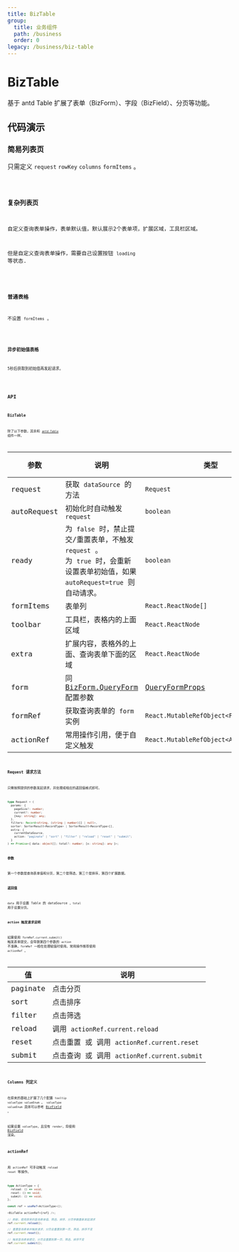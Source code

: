 ```yaml
---
title: BizTable
group:
  title: 业务组件
  path: /business
  order: 0
legacy: /business/biz-table
---
```


# BizTable

基于 antd Table 扩展了表单（BizForm）、字段（BizField）、分页等功能。

## 代码演示

### 简易列表页

只需定义 `request` `rowKey` `columns` `formItems` 。

<code src='./demos/Demo1.tsx'  background="#f5f5f5" />

### 复杂列表页

自定义查询表单操作，表单默认值，默认展示2个表单项，扩展区域，工具栏区域。

但是自定义查询表单操作，需要自己设置按钮 `loading` 等状态.

<code src='./demos/Demo2.tsx'  background="#f5f5f5" />

### 普通表格

不设置 `formItems` 。

<code src='./demos/Demo3.tsx'  background="#f5f5f5" />

### 异步初始值表格

5秒后获取到初始值再发起请求。

<code src='./demos/async-initial-values.tsx'  background="#f5f5f5" />

## API

### BizTable

除了以下参数，其余和 [`antd Table`](https://ant-design.gitee.io/components/table-cn/#API) 组件一样。

参数 | 说明 | 类型 | 默认值 |
------------- | ------------- | ------------- | ------------- |
request  | 获取 `dataSource` 的方法 | `Request` | - |
autoRequest  | 初始化时自动触发 `request` | `boolean` | `true` |
ready  | 为 `false` 时，禁止提交/重置表单，不触发 `request` 。<br/>为 `true` 时，会重新设置表单初始值，如果 `autoRequest=true` 则自动请求。 | `boolean` | `true` |
formItems  | 表单列 | `React.ReactNode[]` | - |
toolbar  | 工具栏，表格内的上面区域 | `React.ReactNode` | - |
extra  | 扩展内容，表格外的上面、查询表单下面的区域 | `React.ReactNode` | - |
form  | 同 [BizForm.QueryForm] 配置参数 | [QueryFormProps] | - |
formRef  | 获取查询表单的 `form` 实例  | `React.MutableRefObject<FormInstance>` | - |
actionRef  | 常用操作引用，便于自定义触发  | `React.MutableRefObject<ActionType>` | - |

### Request 请求方法

只需按照提供的参数发起请求，并处理成相应的返回值格式即可。

```typescript
type Request = (
  params: {
    pageSize?: number;
    current?: number;
    [key: string]: any;
  },
  filters: Record<string, (string | number)[] | null>,
  sorter: SorterResult<RecordType> | SorterResult<RecordType>[],
  extra: {
    currentDataSource,
    action: "paginate" | "sort" | "filter" | "reload" | "reset" | "submit";
  }
) => Promise<{ data: object[]; total?: number; [x: string]: any }>;
```

**参数**

第一个参数是查询表单值和分页，第二个是筛选，第三个是排序，第四个扩展数据。

**返回值**

`data` 用于设置 Table 的 dataSource ，`total` 用于设置分页。

**action 触发请求说明**

如果使用 `formRef.current.submit()` 触发表单提交，会导致第四个参数的 `action` 不准确，`formRef` 一般在处理赋值时使用。常用操作推荐使用 `actionRef` 。

值 | 说明 |
---- | ---- |
paginate | 点击分页 |
sort | 点击排序 |
filter | 点击筛选 |
reload | 调用 `actionRef.current.reload` |
reset | 点击重置 或 调用 `actionRef.current.reset` |
submit | 点击查询 或 调用 `actionRef.current.submit` |

### Columns 列定义

在原来的基础上扩展了几个配置 `tooltip` `valueType` `valueEnum` 。 `valueType` `valueEnum` 具体可以参考 [BizField] 。

如果设置 `valueType`，且没有 `render`，将使用 [BizField] 渲染。

### actionRef

用 `actionRef` 可手动触发 `reload` `reset` 等操作。

```typescript
type ActionType = {
  reload: () => void;
  reset: () => void;
  submit: () => void;
};

const ref = useRef<ActionType>();

<BizTable actionRef={ref} />;

// 刷新，使用原来的查询表单值、筛选、排序、分页参数重新发起请求
ref.current.reload();

// 重置查询表单并触发请求，分页会重置到第一页，筛选、排序不变
ref.current.reset();

// 触发查询表单提交，分页会重置到第一页，筛选、排序不变
ref.current.submit();
```

[BizField]: https://doly-dev.github.io/antd-more/site/v1/index.html#/business/biz-field?anchor=api
[QueryFormProps]: https://doly-dev.github.io/antd-more/site/v1/index.html#/business/biz-form?anchor=%E6%9F%A5%E8%AF%A2%E8%A1%A8%E5%8D%95#queryform
[BizForm.QueryForm]: https://doly-dev.github.io/antd-more/site/v1/index.html#/business/biz-form?anchor=%E6%9F%A5%E8%AF%A2%E8%A1%A8%E5%8D%95#queryform